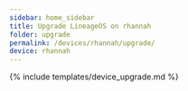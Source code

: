 ```yaml
---
sidebar: home_sidebar
title: Upgrade LineageOS on rhannah
folder: upgrade
permalink: /devices/rhannah/upgrade/
device: rhannah
---
```

{% include templates/device_upgrade.md %}
